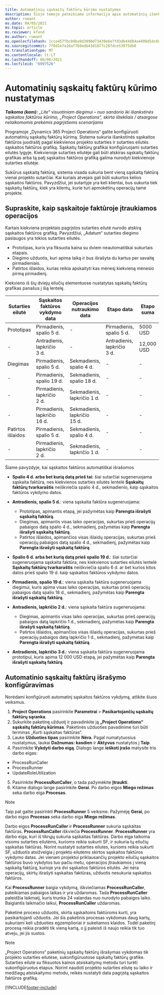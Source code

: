 ```yaml
---
title: Automatinių sąskaitų faktūrų kūrimo nustatymas
description: Šioje temoje pateikiama informacija apie automatinių išankstinių sąskaitų faktūrų kūrimą ir konfigūravimą.
author: rumant
ms.date: 04/05/2021
ms.topic: article
ms.reviewer: kfend
ms.author: rumant
ms.openlocfilehash: 1cce457fbc04ba9d3890d73439e6e7fd3db44d84a4498d5dc68ed82d362158b5
ms.sourcegitcommit: 7f8d1e7a16af769adb43d1877c28fdce53975db8
ms.translationtype: MT
ms.contentlocale: lt-LT
ms.lasthandoff: 08/06/2021
ms.locfileid: "6997526"
---
```

# <a name="set-up-automatic-invoice-creation"></a>Automatinių sąskaitų faktūrų kūrimo nustatymas 
 
_**Taikoma (kam):** „Lite“ visuotiniam diegimui – nuo sandorio iki išankstinės sąskaitos faktūros kūrimo, „Project Operations“, skirta ištekliais / atsargose nelaikomomis prekėmis pagrįstiems scenarijams_

Programoje „Dynamics 365 Project Operations“ galite konfigūruoti automatinių sąskaitų faktūrų kūrimą. Sistema sukuria išankstinės sąskaitos faktūros juodraštį pagal kiekvienos projekto sutarties ir sutarties eilutės sąskaitos faktūros grafiką. Sąskaitų faktūrų grafikai konfigūruojami sutarties eilutės lygyje. Kiekvienoje sutarties eilutėje gali būti atskiras sąskaitų faktūrų grafikas arba tą patį sąskaitos faktūros grafiką galima nurodyti kiekvienoje sutarties eilutėje.

Sukūrus sąskaitą faktūrą, sistema visada sukuria bent vieną sąskaitą faktūrą vienai projekto sutarčiai. Kai kuriais atvejais gali būti sukurtos kelios sąskaitos faktūros. Pavyzdžiui, jei sutartyje yra keli klientai, bus sukurta tiek sąskaitų faktūrų, kiek yra klientų, kurie turi apmokėtinų operacijų tame projekte.

## <a name="understand-how-transactions-are-included-on-an-invoice"></a>Supraskite, kaip sąskaitoje faktūroje įtraukiamos operacijos 

Kartais kiekviena projektais pagrįstos sutarties eilutė nurodo atskirą sąskaitos faktūros grafiką. Pavyzdžiui, „Adatum“ sutarties diegimo paslaugos yra tokios sutarties eilutės.

- Prototipas, kuris yra fiksuota kaina su dviem neautomatiškai sukurtais etapais.
- Diegimo užduotis, kuri apima laiką ir bus išrašyta du kartus per savaitę pirmadieniais.
- Patirtos išlaidos, kurias reikia apskaityti kas mėnesį kiekvieną mėnesio pirmą pirmadienį.

Kiekvieno iš šių dviejų eilučių elementuose nustatytas sąskaitų faktūrų grafikas panašus į šią lentelę.

| Sutarties eilutė | Sąskaitos faktūros vykdymo data | Operacijos nutraukimo data | Etapo data | Etapo suma |
| --- | --- | --- | --- | --- |
| Prototipas | Pirmadienis, spalio 5 d. | - | Pirmadienis, spalio 5 d. | 5000 USD |
| - | Antradienis, lapkričio 3 d. | - | Antradienis, lapkričio 3 d. | 12,000 USD |
| Diegimas | Pirmadienis, spalio 5 d. | Sekmadienis, spalio 4 d. | - | - |
| - | Pirmadienis, spalio 19 d. | Sekmadienis, spalio 18 d. | - | - |
| - | Pirmadienis, lapkričio 2 d. | Sekmadienis, lapkričio 1 d. | - | - |
| - | Pirmadienis, lapkričio 16 d. | Sekmadienis, lapkričio 15 d. | - | - |
| Patirtos išlaidos | Pirmadienis, spalio 5 d. | Sekmadienis, spalio 4 d. | - | - |
| - | Pirmadienis, lapkričio 2 d. | Sekmadienis, lapkričio 1 d. | - | - |

Šiame pavyzdyje, kai sąskaitos faktūros automatiškai išrašomos

- **Spalio 4 d. arba bet kurią datą prieš tai**: šiai sutarčiai sugeneruojama sąskaita faktūra, nes kiekvienos sutarties eilutės lentelė **Sąskaitų faktūrų tvarkaraštis** neiškviečia spalio 4 d., sekmadienio, kaip sąskaitos faktūros vykdymo datos.
- **Antradienis, spalio 5 d.**: viena sąskaita faktūra sugeneruojama:

    - Prototipas, apimantis etapą, jei pažymėtas kaip **Parengta išrašyti sąskaitą faktūrą**.
    - Diegimas, apimantis visas laiko operacijas, sukurtas prieš operacijų pabaigos datą spalio 4 d., sekmadienį, pažymėtas kaip **Parengta išrašyti sąskaitą faktūrą**.
    - Patirtos išlaidos, apimančios visas išlaidų operacijas, sukurtas prieš operacijų pabaigos datą spalio 4 d., sekmadienį, pažymėtas kaip **Parengta išrašyti sąskaitą faktūrą**.
  
- **Spalio 6 d. arba bet kurią datą prieš spalio 19 d.**: šiai sutarčiai sugeneruojama sąskaita faktūra, nes kiekvienos sutarties eilutės lentelė **Sąskaitų faktūrų tvarkaraštis** neiškviečia spalio 6 d. ar bet kurios kitos datos prieš spalio 19 d. kaip sąskaitos faktūros vykdymo datos.
- **Pirmadienis, spalio 19 d.**: viena sąskaita faktūra sugeneruojama diegimui, kuris apima visas laiko operacijas, sukurtas prieš operacijų pabaigos datą spalio 18 d., sekmadienį, pažymėtas kaip **Parengta išrašyti sąskaitą faktūrą**.
- **Antradienis, lapkričio 2 d.**: viena sąskaita faktūra sugeneruojama:

    - Diegimas, apimantis visas laiko operacijas, sukurtas prieš operacijų pabaigos datą lapkričio 1 d., sekmadienį, pažymėtas kaip **Parengta išrašyti sąskaitą faktūrą**.
    - Patirtos išlaidos, apimančios visas išlaidų operacijas, sukurtas prieš operacijų pabaigos datą lapkričio 1 d., sekmadienį, pažymėtas kaip **Parengta išrašyti sąskaitą faktūrą**.

- **Antradienis, lapkričio 3 d.**: viena sąskaita faktūra sugeneruojama prototipui, kuris apima 12 000 USD etapą, jei pažymėtas kaip **Parengta išrašyti sąskaitą faktūrą**.

## <a name="configure-automatic-invoicing"></a>Automatinio sąskaitų faktūrų išrašymo konfigūravimas

Norėdami konfigūruoti automatinį sąskaitos faktūros vykdymą, atlikite šiuos veiksmus.

1. **Project Operations** pasirinkite **Parametrai** > **Pasikartojančių sąskaitų faktūrų sąranka**.
2. Sukurkite paketinę užduotį ir pavadinkite ją **„Project Operations“ sąskaitų faktūrų kūrimas**. Paketinės užduoties pavadinime turi būti terminas „Kurti sąskaitas faktūras“.
3. Lauke **Užduoties tipas** pasirinkite **Nėra**. Pagal numatytuosius nustatymus, laukai **Dažnumas: kasdien** ir **Aktyvus** nustatytos į **Taip**.
4. Pasirinkite **Vykdyti darbo eigą**. Dialogo lange **ieškoti įrašo** matysite tris darbo eigas:

- ProcessRunCaller
- ProcessRunner
- UpdateRoleUtilization

5. Pasirinkite **ProcessRunCaller**, o tada pažymėkite **Įtraukti**.
6. Kitame dialogo lange pasirinkite **Gerai**. Po darbo eigos **Miego režimas** seka darbo eiga **Procesas**. 

> [!NOTE]
> Taip pat galite pasirinkti **ProcessRunner** 5 veiksme. Pažymėję **Gerai**, po darbo eigos **Procesas** seka darbo eiga **Miego režimas**.

Darbo eigos **ProcessRunCaller** ir **ProcessRunner** sukuria sąskaitas faktūras. **ProcessRunCaller** iškviečia **ProcessRunner**. **ProcessRunner** yra darbo eiga, kuri iš tikrųjų sukuria sąskaitas faktūras. Darbo eiga taikoma visoms sutarties eilutėms, kurioms reikia sukurti SF, ir sukuria tų eilučių sąskaitas faktūras. Norint nustatyti sutarties eilutes, kurioms reikia sukurti SF, užduotis atsižvelgia į projekto eilutėms skirtos sąskaitos faktūros vykdymo datas. Jei vienam projektui priklausančių projekto eilučių sąskaitos faktūros buvo vykdytos tuo pačiu metu, operacijos įtraukiamos į vieną sąskaitą faktūrą, kurioje yra dvi sąskaitos faktūros eilutės. Jei nėra operacijų, skirtų išrašyti sąskaitas faktūras, užduotis nesukuria sąskaitos faktūros.

Kai **ProcessRunner** baigia vykdymą, iškviečiamas **ProcessRunCaller**, pateikiamas pabaigos laikas ir yra uždaromas. Tada **ProcessRunCaller** paleidžia laikmatį, kuris trunka 24 valandas nuo nurodyto pabaigos laiko. Baigiantis laikmačio laikui, **ProcessRunCaller** uždaromas.

Paketinė proceso užduotis, skirta sąskaitoms faktūroms kurti, yra pasikartojanti užduotis. Jei šis paketinis procesas vykdomas daug kartų, sukuriami keli užduoties egzemplioriai ir sukeliamos klaidos. Todėl paketinį procesą reikia pradėti tik vieną kartą, o jį paleisti iš naujo reikia tik tuo atveju, jei jis sustos.

> [!NOTE]
> „Project Operations“ paketinių sąskaitų faktūrų išrašymas vykdomas tik projekto sutarties eilutėse, sukonfigūruotose sąskaitų faktūrų grafike. Sutarties eilutė su fiksuotos kainos atsiskaitymų metodu turi turėti sukonfigūruotus etapus. Norint naudoti projekto sutarties eilutę su laiko ir medžiagų atsiskaitymo metodu, reikės nustatyti data pagrįstą sąskaitos faktūros grafiką.


[!INCLUDE[footer-include](../../includes/footer-banner.md)]
